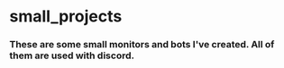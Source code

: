 # small_projects
### These are some small monitors and bots I've created. All of them are used with discord.
